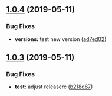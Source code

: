 ## [1.0.4](https://github.com/kreuzerk/ng-simple-alert/compare/v1.0.3...v1.0.4) (2019-05-11)


### Bug Fixes

* **versions:** test new version ([ad7ed02](https://github.com/kreuzerk/ng-simple-alert/commit/ad7ed02))

## [1.0.3](https://github.com/kreuzerk/ng-simple-alert/compare/v1.0.2...v1.0.3) (2019-05-11)


### Bug Fixes

* **test:** adjust releaserc ([b218d67](https://github.com/kreuzerk/ng-simple-alert/commit/b218d67))
